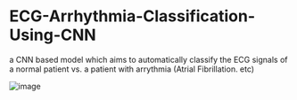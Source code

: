 # ECG-Arrhythmia-Classification-Using-CNN
a CNN based model which aims to automatically classify the ECG signals of a normal patient vs. a patient with arrythmia (Atrial Fibrillation. etc)

![image](https://github.com/user-attachments/assets/b0da8bdd-8922-4760-810a-0392fe1d7e1a)
